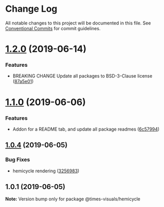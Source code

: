 # Change Log

All notable changes to this project will be documented in this file.
See [Conventional Commits](https://conventionalcommits.org) for commit guidelines.

# [1.2.0](https://github.com/times/times-visuals/compare/@times-visuals/hemicycle@1.1.0...@times-visuals/hemicycle@1.2.0) (2019-06-14)


### Features

* BREAKING CHANGE Update all packages to BSD-3-Clause license ([87a5e01](https://github.com/times/times-visuals/commit/87a5e01))





# [1.1.0](https://github.com/times/times-visuals/compare/@times-visuals/hemicycle@1.0.4...@times-visuals/hemicycle@1.1.0) (2019-06-06)


### Features

* Addon for a README tab, and update all package readmes ([6c57994](https://github.com/times/times-visuals/commit/6c57994))





## [1.0.4](https://github.com/times/times-visuals/compare/@times-visuals/hemicycle@1.0.3...@times-visuals/hemicycle@1.0.4) (2019-06-05)


### Bug Fixes

* hemicycle rendering ([3256983](https://github.com/times/times-visuals/commit/3256983))





## 1.0.1 (2019-06-05)

**Note:** Version bump only for package @times-visuals/hemicycle
